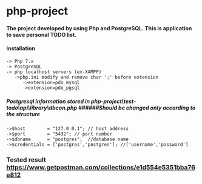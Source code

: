 # php-project
#### The project developed by using Php and PostgreSQL. This is application to save personal TODO list.
#### Installation
    -> Php 7.x 
    -> PostgreSQL
    -> php localhost servers (ex-XAMPP)
       ->php.ini modify and remove char ';' before extension 
          ->extension=pdo_mysql
          ->extension=pdo_pgsql
##### Postgresql information stored in php-project\test-todo\api\library\dbcon.php ######Should be changed only according to the structure 
    ->$host        = "127.0.0.1"; // host address
    ->$port        = "5432"; // port number
    ->$dbname      = "postgres";  //database name
    ->$credentials = ['postgres','postgres']; //['username','password']
### Tested result https://www.getpostman.com/collections/e1d554e5351bba76e812
